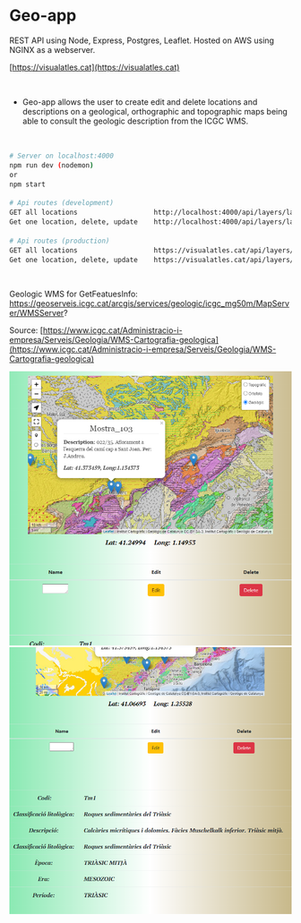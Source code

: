 # Geo-app

REST API using Node, Express, Postgres, Leaflet.
Hosted on AWS using NGINX as a webserver.


[https://visualatles.cat](https://visualatles.cat)

<br>

* Geo-app allows the user to create edit and delete locations and descriptions on a geological,  orthographic and topographic maps being able to consult the geologic description from the ICGC WMS. 

<br>

```bash
# Server on localhost:4000
npm run dev (nodemon)
or
npm start

# Api routes (development)
GET all locations    		        http://localhost:4000/api/layers/layer
Get one location, delete, update 	http://localhost:4000/api/layers/layer/:name

# Api routes (production)
GET all locations    		        https://visualatles.cat/api/layers/layer
Get one location, delete, update 	https://visualatles.cat/api/layers/layer/:name

```
<br>

Geologic WMS for GetFeatuesInfo: https://geoserveis.icgc.cat/arcgis/services/geologic/icgc_mg50m/MapServer/WMSServer? <br>

Source: [https://www.icgc.cat/Administracio-i-empresa/Serveis/Geologia/WMS-Cartografia-geologica](https://www.icgc.cat/Administracio-i-empresa/Serveis/Geologia/WMS-Cartografia-geologica)

<p align="center">
<img   src="./img/appmapa.PNG">
<img   src="./img/desc.PNG">
</p>